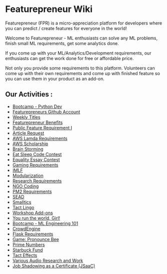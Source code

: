 # Featurepreneur Wiki

Featurepreneur (FPR) is a micro-appreciation platform for developers where you can predict / create features for everyone in the world!

Welcome to Featurepreneur - ML enthusiasts can solve any ML problems, finish small ML requirements, get some analytics done.

If you come up with your ML/Analytics/Development requirements, our enthusiasts can get the work done for free or affordable price.

Not only you provide some requirements to this platform. Volunteers can come up with their own requirements and come up with finished feature so you can use them in your product as an add-on.

## Our Activities :

  * [Bootcamp - Python Dev](bootcamp-python-dev.md)
  * [Featurepreneurs Github Account](featurepreneurs-github.md)
  * [Weekly Titles](weekly-titles.md)
  * [Featurepreneur Benefits](fpr-benefits.md)
  * [Public Feature Requirement I](Public-Feature-Requirements.md)
  * [Article Request](Article-Request.md)
  * [AWS Lamda Requirements](AWS-Lamda_Requirements.md)
  * [AWS Scholarship](AWS-Scholarship.md)
  * [Brain Storming](Brain-Storming.md)
  * [Eat Sleep Code Contest](Eat-Sleep-Code-Contest.md)
  * [Equality Essay Contest](Equality-Essay-Contest.md)
  * [Gaming Requirements](Gaming-Requirements.md)
  * [IMLF](IMLF.md)
  * [Modularization](Modularization.md)
  * [Research Requirements](Research-Requirements.md)
  * [NGO Coding](NGO-Coding.md)
  * [PM2 Requirements](PM2-Requirements.md)
  * [SEAD](SEAD.md)
  * [Smalltics](Smalltics.md)
  * [Tact Lingo](Tact-Lingo.md)
  * [Workshop Add-ons](Workshop-Add-ons.md)
  * [You run the world, Girl!](You-run-the-world-girl.md)
  * [Bootcamp - ML Engineering 101](Bootcamp-ML_Engineering_101.md)
  * [CrowdEngine](CrowdEngine.md)
  * [Flask Requirements](Flask_Requirements.md)
  * [Game: Pronounce Bee](Game_Pronounce_Bee.md)
  * [Prime Numbers](Prime_Numbers.md)
  * [Starbuck Fund](Starbuck_fund.md)
  * [Tact Effects](Tact_Effects.md)
  * [Various Audio Research and Work](Various_Audio_Research_and_Work.md)
  * [Job Shadowing as a Certificate (JSaaC)](Job-Shadowing-as-a-Certificate(JSaaC).md)
 
 